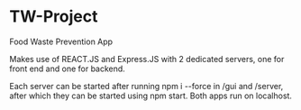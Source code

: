 # TW-Project
Food Waste Prevention App

Makes use of REACT.JS and Express.JS with 2 dedicated servers, one for front end and one for backend.

Each server can be started after running npm i --force in /gui and /server, after which they can be started using npm start. Both apps run on localhost.
